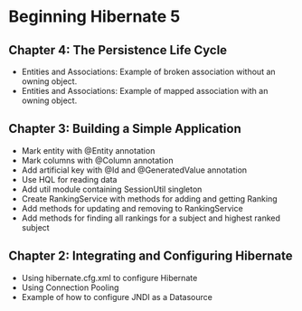 Beginning Hibernate 5
=====================

Chapter 4: The Persistence Life Cycle
-------------------------------------
* Entities and Associations: Example of broken association without an owning object.
* Entities and Associations: Example of mapped association with an owning object.

Chapter 3: Building a Simple Application
----------------------------------------
* Mark entity with @Entity annotation
* Mark columns with @Column annotation
* Add artificial key with @Id and @GeneratedValue annotation
* Use HQL for reading data
* Add util module containing SessionUtil singleton
* Create RankingService with methods for adding and getting Ranking
* Add methods for updating and removing to RankingService
* Add methods for finding all rankings for a subject and highest ranked subject

Chapter 2: Integrating and Configuring Hibernate
------------------------------------------------
* Using hibernate.cfg.xml to configure Hibernate
* Using Connection Pooling
* Example of how to configure JNDI as a Datasource